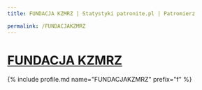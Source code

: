 ```yaml
---
title: FUNDACJA KZMRZ | Statystyki patronite.pl | Patromierz

permalink: /FUNDACJAKZMRZ
---
```


# [FUNDACJA KZMRZ](https://patronite.pl/FUNDACJAKZMRZ)

{% include profile.md name="FUNDACJAKZMRZ" prefix="f" %}

